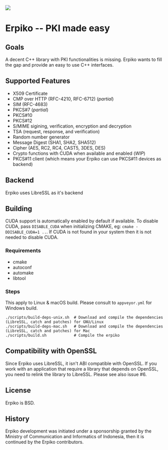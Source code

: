 ![](https://user-images.githubusercontent.com/2534060/31044979-4694eee8-a604-11e7-8f0c-4b1e11f31e2f.png)

# Erpiko -- PKI made easy

## Goals

A decent C++ library with PKI functionalities is missing.
Erpiko wants to fill the gap and provide an easy to use C++ interfaces.

## Supported Features

- X509 Certificate
- CMP over HTTP (RFC-4210, RFC-6712) (*partial*)
- SIM (RFC-4683)
- PKCS#7 (*partial*)
- PKCS#10
- PKCS#12
- S/MIME sigining, verification, encryption and decryption
- TSA (request, response, and verification)
- Random number generator
- Message Digest (SHA1, SHA2, SHA512)
- Cipher (AES, RC2, RC4, CAST5, 3DES, DES)
- Crypto functions with CUDA when available and enabled (*WIP*)
- PKCS#11 client (which means your Erpiko can use PKCS#11 devices as backend)

## Backend

Erpiko uses LibreSSL as it's backend

## Building

CUDA support is automatically enabled by default if available. To disable CUDA, pass `DISABLE_CUDA` when
initializing CMAKE, eg: `cmake -DDISABLE_CUDA=1 ..`. If CUDA is not found in your system then it is not
needed to disable CUDA.

### Requirements

- cmake
- autoconf
- automake
- libtool

### Steps

This apply to Linux & macOS build. Please consult to `appveyor.yml` for Windows build.

```
./scripts/build-deps-unix.sh  # Download and compile the dependencies (LibreSSL, catch and patches) for GNU/Linux
./scripts/build-deps-mac.sh   # Download and compile the dependencies (LibreSSL, catch and patches) for Mac
./scripts/build.sh            # Compile the erpiko
```

## Compatibility with OpenSSL

Since Erpiko uses LibreSSL, it isn't ABI compatible with OpenSSL. If you work with an application that require a library that depends on OpenSSL, you need to relink the library to LibreSSL.
Please see also issue #6.

## License

Erpiko is BSD.

## History

Erpiko development was initiated under a sponsorship granted by the Ministry of Communication and Informatics of Indonesia,
then it is continued by the Erpiko contributors.
